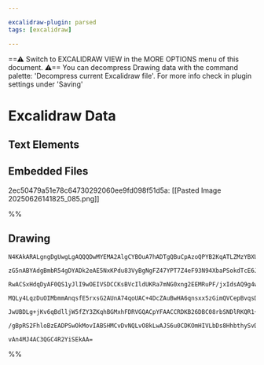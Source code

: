 ```yaml
---

excalidraw-plugin: parsed
tags: [excalidraw]

---
```

==⚠  Switch to EXCALIDRAW VIEW in the MORE OPTIONS menu of this document. ⚠== You can decompress Drawing data with the command palette: 'Decompress current Excalidraw file'. For more info check in plugin settings under 'Saving'


# Excalidraw Data

## Text Elements
## Embedded Files
2ec50479a51e78c64730292060ee9fd098f51d5a: [[Pasted Image 20250626141825_085.png]]

%%
## Drawing
```compressed-json
N4KAkARALgngDgUwgLgAQQQDwMYEMA2AlgCYBOuA7hADTgQBuCpAzoQPYB2KqATLZMzYBXUtiRoIACyhQ4zZAHoFAc0JRJQgEYA6bGwC2CgF7N6hbEcK4OCtptbErHALRY8RMpWdx8Q1TdIEfARcZgRmBShcZQUebQBGAAYEmjoghH0EDihmbgBtcDBQMBKIEm4ICgB1KA4ANQA5ABkAM0kAJQBNAHkAaSaAIQAxdt72uAAtVJLIWEQKwn1opH5S

zG5nABYAdgBmbR54gDYADk2eAE5NxKPdu83VyBgNgFZ47YPT7Z4eF93N94XbaPSokdTcE6JeIHbZQ87xSGJK4nEGSBCEZTSbgvbYXEHWZTBbiJEHMKCkNgAawQAGE2Pg2KQKuTrMw4LhAtlpqVNLhsJTlBShBxiHSGUyJCyOGyOVkoNzIC1CPh8ABlWBEiSCDwKiBkinUqpgyTcPiFATkqkIdUwTXobXlEFCzEccK5NDxEFsdnYNTPD2JEnmiCC4

RwACSxHdqDyAF0QS1yJlI9wOEIVSDCCKsBVcIldUKRa7mNG0xng2EEMRuPF/jxIdsAQ9g4wWOwuGgXiDW6xOA1OGIa42roddi9mzMyswACLpKBV7gtAhhEGaYQigCiwUy2VL6fwIKEcGIuHn1Y92xeSKO8QuiQBiWBwaIHEpqf3IIZ/IXaCX+BXFZRFAQjRhAiAilmyi6kqwQphIPAINgV47BcuBvAg2wnNgRw7LsiSXDwNyJAgCAXC0xBIicLRv

MQLy4LqzDuOIMbmmAnqsfE5rxsG2AUnA74qoUAC+4DcZAuBwHA6qnsxxSzGimQVCepBvqsDCEAgFADHyAqFqK9KMhUADELSmWZ3IQNgIiclA4bzvo6oGrSBkSugRnxAgHkeRZVmkDZdkZNp/KhsK+nisy5DSuyNk+dZcoBfoQzKmqGrMXq9KOoUllxdkCWOVaRrEOCaBmqUvn+fZ+XUjadrpTqanlfF9ntMILpujWDU5bZ9ndD6fo1oGnV+U1GRD

JwUBDLg+jKv6qBdlljW5fZY3ZKqhBGMxhFDRVGQACpYFAACCRDKB26DBC08rbSNDlRKQR1+WwFBorg56oGWB4LV1CUbiKh2Pc9IRvRAHIUlQ11LRk/1g7t8BpXpFmMRSKoABqmlCCS1psmx3hcRxHLiT6lEj9L4J02K4tomy3I+ux7PepwollRhsAY3ByZA9AEEIzGcSUQkQ91GQtaFxagQjamCiQa0bejkukNL878Z28skAAsmwxAIL9uCaMEb1

/gBpRS2FhloBzEADPSwOkMovIABSHMCvDvNQLvO8kLwAJS6u0CDKOmHIVLbDs8HhbthySvDh6gns+8JgtVQgvVQO2e7lqUiZTQgfvZgrHBQebwZZLr+vcOSPMgtgRDK6gFcICCHDZ+XpCV8GwhQC+zH1wnWV2AAVohOSqk3cAa1rOt6z+qCGw3WV8qnjC7az+Ds8GcxpWEwTYKnnC6lZZIGLD8xoB9n5sN+BvLnPk6JgYqrpDv7aLtfn6hEdT9Ly

vAn4MJ4AC3QGC4R2YiSEkAA=
```
%%